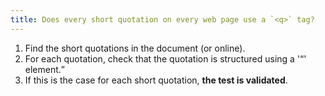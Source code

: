 ```yaml
---
title: Does every short quotation on every web page use a `<q>` tag?
---
```


1. Find the short quotations in the document (or online).
2. For each quotation, check that the quotation is structured using a '<q>' element.
3. If this is the case for each short quotation, **the test is validated**.
